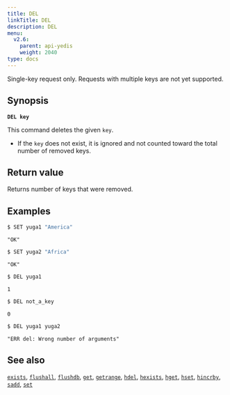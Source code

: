 ```yaml
---
title: DEL
linkTitle: DEL
description: DEL
menu:
  v2.6:
    parent: api-yedis
    weight: 2040
type: docs
---
```


Single-key request only. Requests with multiple keys are not yet supported.

## Synopsis

**`DEL key`**

This command deletes the given `key`.

- If the `key` does not exist, it is ignored and not counted toward the total number of removed keys.

## Return value

Returns number of keys that were removed.

## Examples

```sh
$ SET yuga1 "America"
```

```
"OK"
```

```sh
$ SET yuga2 "Africa"
```

```
"OK"
```

```sh
$ DEL yuga1
```

```
1
```

```sh
$ DEL not_a_key
```

```
0
```

```sh
$ DEL yuga1 yuga2
```

```
"ERR del: Wrong number of arguments"
```

## See also

[`exists`](../exists/), [`flushall`](../flushall/), [`flushdb`](../flushdb/), [`get`](../get/), [`getrange`](../getrange/), [`hdel`](../hdel/), [`hexists`](../hexists/), [`hget`](../hget/), [`hset`](../hset/), [`hincrby`](../hincrby/), [`sadd`](../sadd/), [`set`](../set/)
